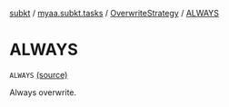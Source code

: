 [subkt](../../index.md) / [myaa.subkt.tasks](../index.md) / [OverwriteStrategy](index.md) / [ALWAYS](./-a-l-w-a-y-s.md)

# ALWAYS

`ALWAYS` [(source)](https://github.com/Myaamori/SubKt/blob/0.1.7/src/main/kotlin/myaa/subkt/tasks/tasks.kt#L1564)

Always overwrite.


